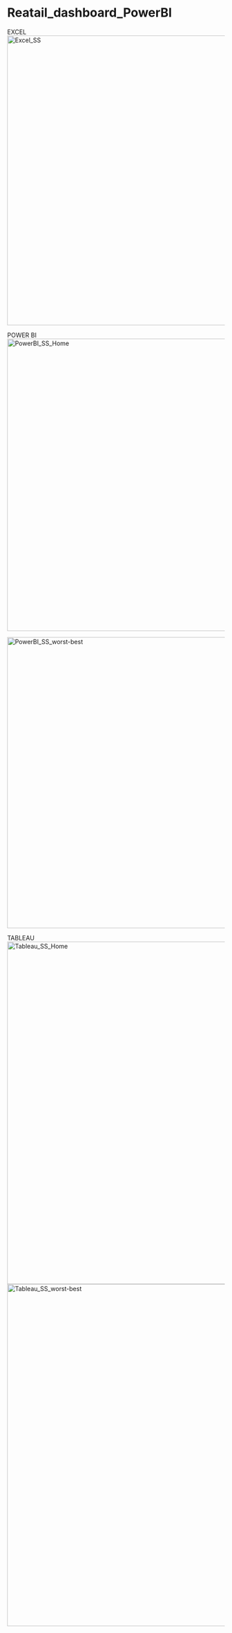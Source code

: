 # Reatail_dashboard_PowerBI
EXCEL
<img width="670" alt="Excel_SS" src="https://github.com/Nidhidata2003/Pizza_Sales_Data_Analysis/assets/140502870/802d292d-4044-473b-b8d9-00317c6d28dc">

POWER BI
<img width="676" alt="PowerBI_SS_Home" src="https://github.com/Nidhidata2003/Pizza_Sales_Data_Analysis/assets/140502870/fa00e643-a823-4772-aa2f-287865af109f">

<img width="673" alt="PowerBI_SS_worst-best" src="https://github.com/Nidhidata2003/Pizza_Sales_Data_Analysis/assets/140502870/2df58c9a-dc27-4a38-be9f-d8c7b50e4998">

TABLEAU
<img width="792" alt="Tableau_SS_Home" src="https://github.com/Nidhidata2003/Pizza_Sales_Data_Analysis/assets/140502870/42f7766d-e0d5-45aa-aefc-4bbe1d3086f4">
<img width="791" alt="Tableau_SS_worst-best" src="https://github.com/Nidhidata2003/Pizza_Sales_Data_Analysis/assets/140502870/ed49eef1-9a5f-4796-be2f-23b5d2c12d58">

